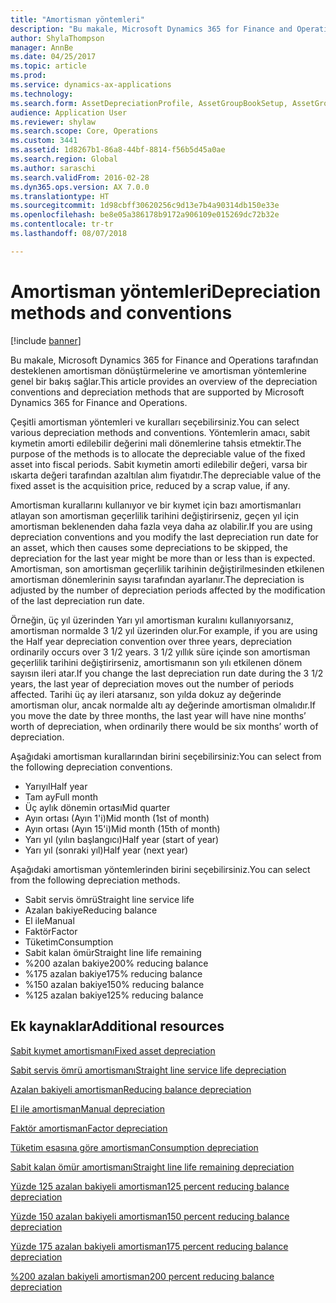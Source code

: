 ```yaml
---
title: "Amortisman yöntemleri"
description: "Bu makale, Microsoft Dynamics 365 for Finance and Operations tarafından desteklenen amortisman dönüştürmelerine ve amortisman yöntemlerine genel bir bakış sağlar."
author: ShylaThompson
manager: AnnBe
ms.date: 04/25/2017
ms.topic: article
ms.prod: 
ms.service: dynamics-ax-applications
ms.technology: 
ms.search.form: AssetDepreciationProfile, AssetGroupBookSetup, AssetGroupDepBookSetup
audience: Application User
ms.reviewer: shylaw
ms.search.scope: Core, Operations
ms.custom: 3441
ms.assetid: 1d8267b1-86a8-44bf-8814-f56b5d45a0ae
ms.search.region: Global
ms.author: saraschi
ms.search.validFrom: 2016-02-28
ms.dyn365.ops.version: AX 7.0.0
ms.translationtype: HT
ms.sourcegitcommit: 1d98cbff30620256c9d13e7b4a90314db150e33e
ms.openlocfilehash: be8e05a386178b9172a906109e015269dc72b32e
ms.contentlocale: tr-tr
ms.lasthandoff: 08/07/2018

---
```


# <a name="depreciation-methods-and-conventions"></a><span data-ttu-id="99fb0-103">Amortisman yöntemleri</span><span class="sxs-lookup"><span data-stu-id="99fb0-103">Depreciation methods and conventions</span></span>

[!include [banner](../includes/banner.md)]

<span data-ttu-id="99fb0-104">Bu makale, Microsoft Dynamics 365 for Finance and Operations tarafından desteklenen amortisman dönüştürmelerine ve amortisman yöntemlerine genel bir bakış sağlar.</span><span class="sxs-lookup"><span data-stu-id="99fb0-104">This article provides an overview of the depreciation conventions and depreciation methods that are supported by Microsoft Dynamics 365 for Finance and Operations.</span></span>

<span data-ttu-id="99fb0-105">Çeşitli amortisman yöntemleri ve kuralları seçebilirsiniz.</span><span class="sxs-lookup"><span data-stu-id="99fb0-105">You can select various depreciation methods and conventions.</span></span> <span data-ttu-id="99fb0-106">Yöntemlerin amacı, sabit kıymetin amorti edilebilir değerini mali dönemlerine tahsis etmektir.</span><span class="sxs-lookup"><span data-stu-id="99fb0-106">The purpose of the methods is to allocate the depreciable value of the fixed asset into fiscal periods.</span></span> <span data-ttu-id="99fb0-107">Sabit kıymetin amorti edilebilir değeri, varsa bir ıskarta değeri tarafından azaltılan alım fiyatıdır.</span><span class="sxs-lookup"><span data-stu-id="99fb0-107">The depreciable value of the fixed asset is the acquisition price, reduced by a scrap value, if any.</span></span> 

<span data-ttu-id="99fb0-108">Amortisman kurallarını kullanıyor ve bir kıymet için bazı amortismanları atlayan son amortisman geçerlilik tarihini değiştirirseniz, geçen yıl için amortisman beklenenden daha fazla veya daha az olabilir.</span><span class="sxs-lookup"><span data-stu-id="99fb0-108">If you are using depreciation conventions and you modify the last depreciation run date for an asset, which then causes some depreciations to be skipped, the depreciation for the last year might be more than or less than is expected.</span></span> <span data-ttu-id="99fb0-109">Amortisman, son amortisman geçerlilik tarihinin değiştirilmesinden etkilenen amortisman dönemlerinin sayısı tarafından ayarlanır.</span><span class="sxs-lookup"><span data-stu-id="99fb0-109">The depreciation is adjusted by the number of depreciation periods affected by the modification of the last depreciation run date.</span></span>

<span data-ttu-id="99fb0-110">Örneğin, üç yıl üzerinden Yarı yıl amortisman kuralını kullanıyorsanız, amortisman normalde 3 1/2 yıl üzerinden olur.</span><span class="sxs-lookup"><span data-stu-id="99fb0-110">For example, if you are using the Half year depreciation convention over three years, depreciation ordinarily occurs over 3 1/2 years.</span></span> <span data-ttu-id="99fb0-111">3 1/2 yıllık süre içinde son amortisman geçerlilik tarihini değiştirirseniz, amortismanın son yılı etkilenen dönem sayısın ileri atar.</span><span class="sxs-lookup"><span data-stu-id="99fb0-111">If you change the last depreciation run date during the 3 1/2 years, the last year of depreciation moves out the number of periods affected.</span></span> <span data-ttu-id="99fb0-112">Tarihi üç ay ileri atarsanız, son yılda dokuz ay değerinde amortisman olur, ancak normalde altı ay değerinde amortisman olmalıdır.</span><span class="sxs-lookup"><span data-stu-id="99fb0-112">If you move the date by three months, the last year will have nine months’ worth of depreciation, when ordinarily there would be six months’ worth of depreciation.</span></span>

<span data-ttu-id="99fb0-113">Aşağıdaki amortisman kurallarından birini seçebilirsiniz:</span><span class="sxs-lookup"><span data-stu-id="99fb0-113">You can select from the following depreciation conventions.</span></span>


-   <span data-ttu-id="99fb0-114">Yarıyıl</span><span class="sxs-lookup"><span data-stu-id="99fb0-114">Half year</span></span>
-   <span data-ttu-id="99fb0-115">Tam ay</span><span class="sxs-lookup"><span data-stu-id="99fb0-115">Full month</span></span>
-   <span data-ttu-id="99fb0-116">Üç aylık dönemin ortası</span><span class="sxs-lookup"><span data-stu-id="99fb0-116">Mid quarter</span></span>
-   <span data-ttu-id="99fb0-117">Ayın ortası (Ayın 1'i)</span><span class="sxs-lookup"><span data-stu-id="99fb0-117">Mid month (1st of month)</span></span>
-   <span data-ttu-id="99fb0-118">Ayın ortası (Ayın 15'i)</span><span class="sxs-lookup"><span data-stu-id="99fb0-118">Mid month (15th of month)</span></span>
-   <span data-ttu-id="99fb0-119">Yarı yıl (yılın başlangıcı)</span><span class="sxs-lookup"><span data-stu-id="99fb0-119">Half year (start of year)</span></span>
-   <span data-ttu-id="99fb0-120">Yarı yıl (sonraki yıl)</span><span class="sxs-lookup"><span data-stu-id="99fb0-120">Half year (next year)</span></span>

<span data-ttu-id="99fb0-121">Aşağıdaki amortisman yöntemlerinden birini seçebilirsiniz.</span><span class="sxs-lookup"><span data-stu-id="99fb0-121">You can select from the following depreciation methods.</span></span>
-   <span data-ttu-id="99fb0-122">Sabit servis ömrü</span><span class="sxs-lookup"><span data-stu-id="99fb0-122">Straight line service life</span></span>
-   <span data-ttu-id="99fb0-123">Azalan bakiye</span><span class="sxs-lookup"><span data-stu-id="99fb0-123">Reducing balance</span></span>
-   <span data-ttu-id="99fb0-124">El ile</span><span class="sxs-lookup"><span data-stu-id="99fb0-124">Manual</span></span>
-   <span data-ttu-id="99fb0-125">Faktör</span><span class="sxs-lookup"><span data-stu-id="99fb0-125">Factor</span></span>
-   <span data-ttu-id="99fb0-126">Tüketim</span><span class="sxs-lookup"><span data-stu-id="99fb0-126">Consumption</span></span>
-   <span data-ttu-id="99fb0-127">Sabit kalan ömür</span><span class="sxs-lookup"><span data-stu-id="99fb0-127">Straight line life remaining</span></span>
-   <span data-ttu-id="99fb0-128">%200 azalan bakiye</span><span class="sxs-lookup"><span data-stu-id="99fb0-128">200% reducing balance</span></span>
-   <span data-ttu-id="99fb0-129">%175 azalan bakiye</span><span class="sxs-lookup"><span data-stu-id="99fb0-129">175% reducing balance</span></span>
-   <span data-ttu-id="99fb0-130">%150 azalan bakiye</span><span class="sxs-lookup"><span data-stu-id="99fb0-130">150% reducing balance</span></span>
-   <span data-ttu-id="99fb0-131">%125 azalan bakiye</span><span class="sxs-lookup"><span data-stu-id="99fb0-131">125% reducing balance</span></span>





<a name="additional-resources"></a><span data-ttu-id="99fb0-132">Ek kaynaklar</span><span class="sxs-lookup"><span data-stu-id="99fb0-132">Additional resources</span></span>
--------

[<span data-ttu-id="99fb0-133">Sabit kıymet amortismanı</span><span class="sxs-lookup"><span data-stu-id="99fb0-133">Fixed asset depreciation</span></span>](fixed-asset-depreciation.md)

[<span data-ttu-id="99fb0-134">Sabit servis ömrü amortismanı</span><span class="sxs-lookup"><span data-stu-id="99fb0-134">Straight line service life depreciation</span></span>](Straight-line-service-life-depreciation.md)

[<span data-ttu-id="99fb0-135">Azalan bakiyeli amortisman</span><span class="sxs-lookup"><span data-stu-id="99fb0-135">Reducing balance depreciation</span></span>](reduce-balance-depreciation.md)

[<span data-ttu-id="99fb0-136">El ile amortisman</span><span class="sxs-lookup"><span data-stu-id="99fb0-136">Manual depreciation</span></span>](manual-depreciation.md)

[<span data-ttu-id="99fb0-137">Faktör amortisman</span><span class="sxs-lookup"><span data-stu-id="99fb0-137">Factor depreciation</span></span>](factor-depreciation.md)

[<span data-ttu-id="99fb0-138">Tüketim esasına göre amortisman</span><span class="sxs-lookup"><span data-stu-id="99fb0-138">Consumption depreciation</span></span>](consumption-depreciation.md)

[<span data-ttu-id="99fb0-139">Sabit kalan ömür amortismanı</span><span class="sxs-lookup"><span data-stu-id="99fb0-139">Straight line life remaining depreciation</span></span>](straight-line-life-remaining-depreciation.md)

[<span data-ttu-id="99fb0-140">Yüzde 125 azalan bakiyeli amortisman</span><span class="sxs-lookup"><span data-stu-id="99fb0-140">125 percent reducing balance depreciation</span></span>](125-percent-reducing-balance-depreciation.md)

[<span data-ttu-id="99fb0-141">Yüzde 150 azalan bakiyeli amortisman</span><span class="sxs-lookup"><span data-stu-id="99fb0-141">150 percent reducing balance depreciation</span></span>](150-percent-reducing-balance-depreciation.md)

[<span data-ttu-id="99fb0-142">Yüzde 175 azalan bakiyeli amortisman</span><span class="sxs-lookup"><span data-stu-id="99fb0-142">175 percent reducing balance depreciation</span></span>](175-percent-reducing-balance-depreciation.md)

[<span data-ttu-id="99fb0-143">%200 azalan bakiyeli amortisman</span><span class="sxs-lookup"><span data-stu-id="99fb0-143">200 percent reducing balance depreciation</span></span>](200-percent-reducing-balance-depreciation.md)




